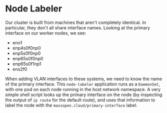 # Node Labeler

Our cluster is built from machines that aren't completely identical.
In particular, they don't all share interface names. Looking at the
primary interface on our worker nodes, we see:

- eno1
- enp4s0f0np0
- enp5s0f0np0
- enp65s0f0np0
- enp65s0f1np1
- ens2f0

When adding VLAN interfaces to these systems, we need to know the name
of the primary interface. This `node-labeler` application runs as a
`DaemonSet`, with one pod on each node running in the host network
namespace. A very simple shell script looks up the primary interface
on the node (by inspecting the output of `ip route` for the default
route), and uses that information to label the node with the
`massopen.cloud/primary-interface` label.
